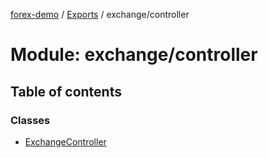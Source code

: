 [forex-demo](../README.md) / [Exports](../modules.md) / exchange/controller

# Module: exchange/controller

## Table of contents

### Classes

- [ExchangeController](../classes/exchange_controller.ExchangeController.md)
